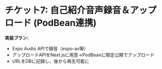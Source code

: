 # チケット7: 自己紹介音声録音＆アップロード (PodBean連携)

**実装プラン:**
- Expo Audio APIで録音（expo-av等）
- アップロードAPIをNext.jsに用意→PodBeanに限定公開でアップロード
- URLをDBに記録し、後から再生可能に